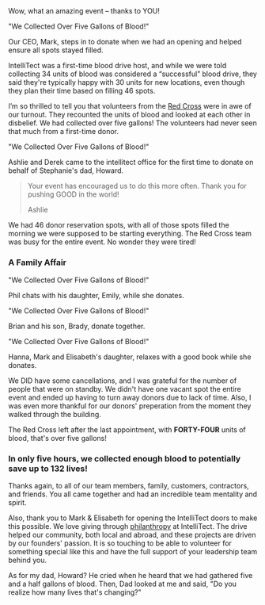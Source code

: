 

## 

Wow, what an amazing event – thanks to YOU!  

 "We Collected Over Five Gallons of Blood!"

Our CEO, Mark, steps in to donate when we had an opening and helped ensure all spots stayed filled.

IntelliTect was a first-time blood drive host, and while we were told collecting 34 units of blood was considered a “successful” blood drive, they said they're typically happy with 30 units for new locations, even though they plan their time based on filling 46 spots. 

I’m so thrilled to tell you that volunteers from the [Red Cross](https://www.redcross.org) were in awe of our turnout. They recounted the units of blood and looked at each other in disbelief. We had collected over five gallons! The volunteers had never seen that much from a first-time donor.

 "We Collected Over Five Gallons of Blood!"

Ashlie and Derek came to the intellitect office for the first time to donate on behalf of Stephanie's dad, Howard.

> Your event has encouraged us to do this more often. Thank you for pushing GOOD in the world!
> 
> Ashlie  

We had 46 donor reservation spots, with all of those spots filled the morning we were supposed to be starting everything. The Red Cross team was busy for the entire event. No wonder they were tired!

### A Family Affair

 "We Collected Over Five Gallons of Blood!"

Phil chats with his daughter, Emily, while she donates.

 "We Collected Over Five Gallons of Blood!"

Brian and his son, Brady, donate together.

 "We Collected Over Five Gallons of Blood!"

Hanna, Mark and Elisabeth's daughter, relaxes with a good book while she donates.

We DID have some cancellations, and I was grateful for the number of people that were on standby. We didn't have one vacant spot the entire event and ended up having to turn away donors due to lack of time. Also, I was even more thankful for our donors' preperation from the moment they walked through the building.

The Red Cross left after the last appointment, with **FORTY-FOUR** units of blood, that's over five gallons!

### **In only five hours, we collected enough blood to potentially save up to 132 lives!**

Thanks again, to all of our team members, family, customers, contractors, and friends. You all came together and had an incredible team mentality and spirit.

Also, thank you to Mark & Elisabeth for opening the IntelliTect doors to make this possible. We love giving through [philanthropy](/philanthropy/) at IntelliTect. The drive helped our community, both local and abroad, and these projects are driven by our founders' passion. It is so touching to be able to volunteer for something special like this and have the full support of your leadership team behind you.

As for my dad, Howard? He cried when he heard that we had gathered five and a half gallons of blood. Then, Dad looked at me and said, "Do you realize how many lives that's changing?"
